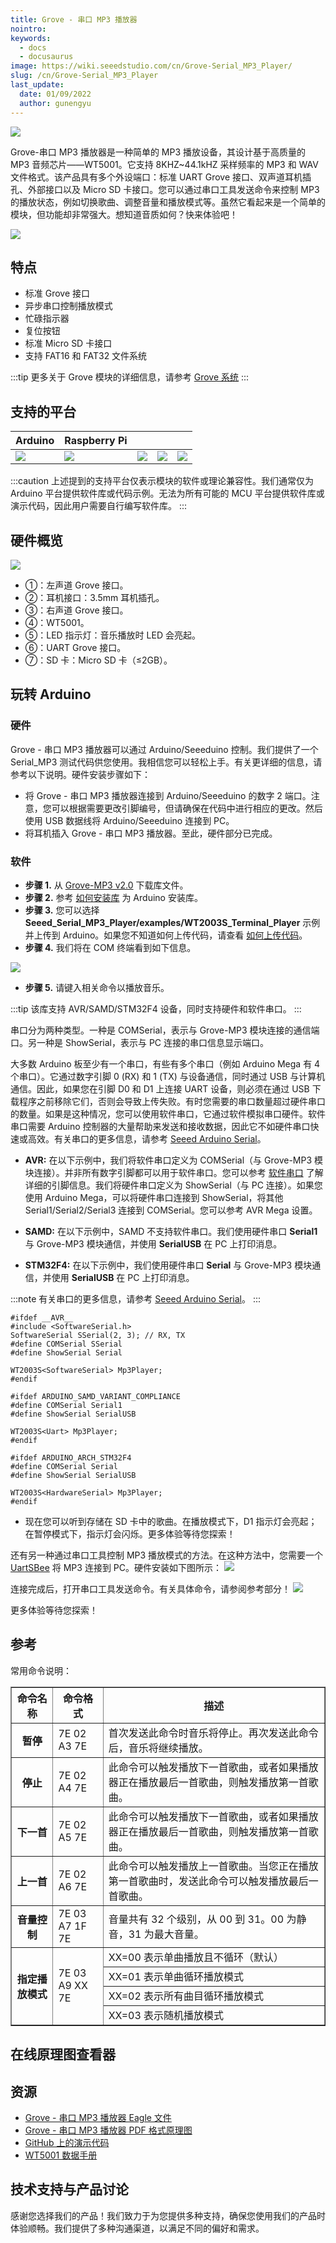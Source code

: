 ```yaml
---
title: Grove - 串口 MP3 播放器
nointro:
keywords:
  - docs
  - docusaurus
image: https://wiki.seeedstudio.com/cn/Grove-Serial_MP3_Player/
slug: /cn/Grove-Serial_MP3_Player
last_update:
  date: 01/09/2022
  author: gunengyu
---
```


[![](https://files.seeedstudio.com/wiki/Grove-Serial_MP3_Player/img/Mp3sensor_02.jpg)](https://www.seeedstudio.com/depot/grove-serial-mp3-player-p-1542.html)

Grove-串口 MP3 播放器是一种简单的 MP3 播放设备，其设计基于高质量的 MP3 音频芯片——WT5001。它支持 8KHZ~44.1kHZ 采样频率的 MP3 和 WAV 文件格式。该产品具有多个外设端口：标准 UART Grove 接口、双声道耳机插孔、外部接口以及 Micro SD 卡接口。您可以通过串口工具发送命令来控制 MP3 的播放状态，例如切换歌曲、调整音量和播放模式等。虽然它看起来是一个简单的模块，但功能却非常强大。想知道音质如何？快来体验吧！

[![](https://files.seeedstudio.com/wiki/common/Get_One_Now_Banner.png)](https://www.seeedstudio.com/depot/grove-serial-mp3-player-p-1542.html)

特点
--------

- 标准 Grove 接口
- 异步串口控制播放模式
- 忙碌指示器
- 复位按钮
- 标准 Micro SD 卡接口
- 支持 FAT16 和 FAT32 文件系统

:::tip
    更多关于 Grove 模块的详细信息，请参考 [Grove 系统](https://wiki.seeedstudio.com/cn/Grove_System/)
:::

支持的平台
-------------------

| Arduino                                                                                             | Raspberry Pi                                                                                             |                                                                                                 |                                                                                                          |                                                                                                    |
|-----------------------------------------------------------------------------------------------------|----------------------------------------------------------------------------------------------------------|-------------------------------------------------------------------------------------------------|---------------------------------------------------------------------------------------------------|----------------------------------------------------------------------------------------------------|
| ![](https://files.seeedstudio.com/wiki/wiki_english/docs/images/arduino_logo.jpg) | ![](https://files.seeedstudio.com/wiki/wiki_english/docs/images/raspberry_pi_logo_n.jpg) | ![](https://files.seeedstudio.com/wiki/wiki_english/docs/images/bbg_logo_n.jpg) | ![](https://files.seeedstudio.com/wiki/wiki_english/docs/images/wio_logo_n.jpg) | ![](https://files.seeedstudio.com/wiki/wiki_english/docs/images/linkit_logo.jpg) |

:::caution
    上述提到的支持平台仅表示模块的软件或理论兼容性。我们通常仅为 Arduino 平台提供软件库或代码示例。无法为所有可能的 MCU 平台提供软件库或演示代码，因此用户需要自行编写软件库。
:::

硬件概览
-------------------

![](https://files.seeedstudio.com/wiki/Grove-Serial_MP3_Player/img/Mp3_interface.jpg)

- ①：左声道 Grove 接口。
- ②：耳机接口：3.5mm 耳机插孔。
- ③：右声道 Grove 接口。
- ④：WT5001。
- ⑤：LED 指示灯：音乐播放时 LED 会亮起。
- ⑥：UART Grove 接口。
- ⑦：SD 卡：Micro SD 卡（≤2GB）。

## 玩转 Arduino

### 硬件

Grove - 串口 MP3 播放器可以通过 Arduino/Seeeduino 控制。我们提供了一个 Serial_MP3 测试代码供您使用。我相信您可以轻松上手。有关更详细的信息，请参考以下说明。硬件安装步骤如下：

- 将 Grove - 串口 MP3 播放器连接到 Arduino/Seeeduino 的数字 2 端口。注意，您可以根据需要更改引脚编号，但请确保在代码中进行相应的更改。然后使用 USB 数据线将 Arduino/Seeeduino 连接到 PC。
- 将耳机插入 Grove - 串口 MP3 播放器。至此，硬件部分已完成。

### 软件

- **步骤 1.** 从 [Grove-MP3 v2.0](https://github.com/Seeed-Studio/Seeed_Serial_MP3_Player) 下载库文件。
- **步骤 2.** 参考 [如何安装库](https://wiki.seeedstudio.com/cn/How_to_install_Arduino_Library) 为 Arduino 安装库。
- **步骤 3.** 您可以选择 **Seeed_Serial_MP3_Player/examples/WT2003S_Terminal_Player** 示例并上传到 Arduino。如果您不知道如何上传代码，请查看 [如何上传代码](https://wiki.seeedstudio.com/cn/Upload_Code/)。
- **步骤 4.** 我们将在 COM 终端看到如下信息。

![](https://files.seeedstudio.com/wiki/Grove-MP3_v2.0/img/COM.png)

- **步骤 5.** 请键入相关命令以播放音乐。

:::tip
    该库支持 AVR/SAMD/STM32F4 设备，同时支持硬件和软件串口。
:::

串口分为两种类型。一种是 COMSerial，表示与 Grove-MP3 模块连接的通信端口。另一种是 ShowSerial，表示与 PC 连接的串口信息显示端口。

大多数 Arduino 板至少有一个串口，有些有多个串口（例如 Arduino Mega 有 4 个串口）。它通过数字引脚 0 (RX) 和 1 (TX) 与设备通信，同时通过 USB 与计算机通信。因此，如果您在引脚 D0 和 D1 上连接 UART 设备，则必须在通过 USB 下载程序之前移除它们，否则会导致上传失败。有时您需要的串口数量超过硬件串口的数量。如果是这种情况，您可以使用软件串口，它通过软件模拟串口硬件。软件串口需要 Arduino 控制器的大量帮助来发送和接收数据，因此它不如硬件串口快速或高效。有关串口的更多信息，请参考 [Seeed Arduino Serial](https://wiki.seeedstudio.com/cn/Seeed_Arduino_Serial/)。

- **AVR:** 在以下示例中，我们将软件串口定义为 COMSerial（与 Grove-MP3 模块连接）。并非所有数字引脚都可以用于软件串口。您可以参考 [软件串口](https://www.arduino.cc/en/Reference/SoftwareSerial) 了解详细的引脚信息。我们将硬件串口定义为 ShowSerial（与 PC 连接）。如果您使用 Arduino Mega，可以将硬件串口连接到 ShowSerial，将其他 Serial1/Serial2/Serial3 连接到 COMSerial。您可以参考 AVR Mega 设置。

- **SAMD:** 在以下示例中，SAMD 不支持软件串口。我们使用硬件串口 **Serial1** 与 Grove-MP3 模块通信，并使用 **SerialUSB** 在 PC 上打印消息。

- **STM32F4:** 在以下示例中，我们使用硬件串口 **Serial** 与 Grove-MP3 模块通信，并使用 **SerialUSB** 在 PC 上打印消息。

:::note
    有关串口的更多信息，请参考 [Seeed Arduino Serial](https://wiki.seeedstudio.com/cn/Seeed_Arduino_Serial/)。
:::

```
#ifdef __AVR__
#include <SoftwareSerial.h>
SoftwareSerial SSerial(2, 3); // RX, TX
#define COMSerial SSerial
#define ShowSerial Serial 

WT2003S<SoftwareSerial> Mp3Player;
#endif

#ifdef ARDUINO_SAMD_VARIANT_COMPLIANCE
#define COMSerial Serial1
#define ShowSerial SerialUSB 

WT2003S<Uart> Mp3Player;
#endif

#ifdef ARDUINO_ARCH_STM32F4
#define COMSerial Serial
#define ShowSerial SerialUSB 

WT2003S<HardwareSerial> Mp3Player;
#endif
```

- 现在您可以听到存储在 SD 卡中的歌曲。在播放模式下，D1 指示灯会亮起；在暂停模式下，指示灯会闪烁。更多体验等待您探索！

还有另一种通过串口工具控制 MP3 播放模式的方法。在这种方法中，您需要一个 [UartSBee](https://www.seeedstudio.com/depot/uartsbee-v4-p-688.html?cPath=63_66) 将 MP3 连接到 PC。硬件安装如下图所示：
![](https://files.seeedstudio.com/wiki/Grove-Serial_MP3_Player/img/Using_UartSBee_to_Control_MP3.jpg)

连接完成后，打开串口工具发送命令。有关具体命令，请参阅参考部分！
![](https://files.seeedstudio.com/wiki/Grove-Serial_MP3_Player/img/Serial_tool_to_send_commands.jpg)

更多体验等待您探索！

参考
----------

常用命令说明：

<table border="1" cellspacing="0" width="80%">
<tr>
<th scope="col">
命令名称
</th>
<th scope="col">
命令格式
</th>
<th scope="col">
描述
</th>
</tr>
<tr>
<th scope="row">
暂停
</th>
<td>
7E 02 A3 7E
</td>
<td>
首次发送此命令时音乐将停止。再次发送此命令后，音乐将继续播放。
</td>
</tr>
<tr>
<th scope="row">
停止
</th>
<td>
7E 02 A4 7E
</td>
<td>
此命令可以触发播放下一首歌曲，或者如果播放器正在播放最后一首歌曲，则触发播放第一首歌曲。
</td>
</tr>
<tr>
<th scope="row">
下一首
</th>
<td>
7E 02 A5 7E
</td>
<td>
此命令可以触发播放下一首歌曲，或者如果播放器正在播放最后一首歌曲，则触发播放第一首歌曲。
</td>
</tr>
<tr>
<th scope="row">
上一首
</th>
<td>
7E 02 A6 7E
</td>
<td>
此命令可以触发播放上一首歌曲。当您正在播放第一首歌曲时，发送此命令可以触发播放最后一首歌曲。
</td>
</tr>
<tr>
<th scope="row">
音量控制
</th>
<td>
7E 03 A7 1F 7E
</td>
<td>
音量共有 32 个级别，从 00 到 31。00 为静音，31 为最大音量。
</td>
</tr>
<tr>
<th rowspan="4" scope="row">
指定播放模式
</th>
<td rowspan="4">
7E 03 A9 XX 7E
</td>
<td>
XX=00 表示单曲播放且不循环（默认）
</td>
</tr>
<tr>
<td>
XX=01 表示单曲循环播放模式
</td>
</tr>
<tr>
<td>
XX=02 表示所有曲目循环播放模式
</td>
</tr>
<tr>
<td>
XX=03 表示随机播放模式
</td>
</tr>
</table>

## 在线原理图查看器

<div className="altium-ecad-viewer" data-project-src="https://files.seeedstudio.com/wiki/Grove-Serial_MP3_Player/res/Grove-UART_MP3_Play_Eagle_File.zip" style={{borderRadius: '0px 0px 4px 4px', height: 500, borderStyle: 'solid', borderWidth: 1, borderColor: 'rgb(241, 241, 241)', overflow: 'hidden', maxWidth: 1280, maxHeight: 700, boxSizing: 'border-box'}}>
</div>

资源
---------

- [Grove - 串口 MP3 播放器 Eagle 文件](https://files.seeedstudio.com/wiki/Grove-Serial_MP3_Player/res/Grove-UART_MP3_Play_Eagle_File.zip)
- [Grove - 串口 MP3 播放器 PDF 格式原理图](https://files.seeedstudio.com/wiki/Grove-Serial_MP3_Player/res/Grove-Serial_MP3_Player.pdf)
- [GitHub 上的演示代码](https://github.com/Seeed-Studio/Seeed_Serial_MP3_Player)
- [WT5001 数据手册](https://files.seeedstudio.com/wiki/Grove-Serial_MP3_Player/res/WT5001_datasheet_V1.5.pdf)

<!-- 此 Markdown 文件来源于 https://www.seeedstudio.com/wiki/Grove_-_Serial_MP3_Player -->

## 技术支持与产品讨论

感谢您选择我们的产品！我们致力于为您提供多种支持，确保您使用我们的产品时体验顺畅。我们提供了多种沟通渠道，以满足不同的偏好和需求。

<div class="button_tech_support_container">
<a href="https://forum.seeedstudio.com/" class="button_forum"></a> 
<a href="https://www.seeedstudio.com/contacts" class="button_email"></a>
</div>

<div class="button_tech_support_container">
<a href="https://discord.gg/eWkprNDMU7" class="button_discord"></a> 
<a href="https://github.com/Seeed-Studio/wiki-documents/discussions/69" class="button_discussion"></a>
</div>
